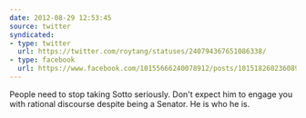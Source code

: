 ```yaml
---
date: 2012-08-29 12:53:45
source: twitter
syndicated:
- type: twitter
  url: https://twitter.com/roytang/statuses/240794367651086338/
- type: facebook
  url: https://www.facebook.com/10155666240078912/posts/10151826023608912
---
```


People need to stop taking Sotto seriously. Don't expect him to engage you with rational discourse despite being a Senator. He is who he is.